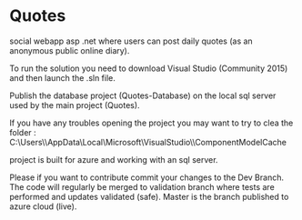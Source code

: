 # Quotes
social webapp asp .net where users can post daily quotes (as an anonymous public online diary).

To run the solution you need to download Visual Studio (Community 2015) and then launch the .sln file.

Publish the database project (Quotes-Database) on the local sql server used by the main project (Quotes).

If you have any troubles opening the project you may want to try to clea the folder : 
C:\Users\\<Username>\AppData\Local\Microsoft\VisualStudio\\<Visual studio version>\ComponentModelCache

project is built for azure and working with an sql server.

Please if you want to contribute commit your changes to the Dev Branch.
The code will regularly be merged to validation branch where tests are performed and updates validated (safe).
Master is the branch published to azure cloud (live).

